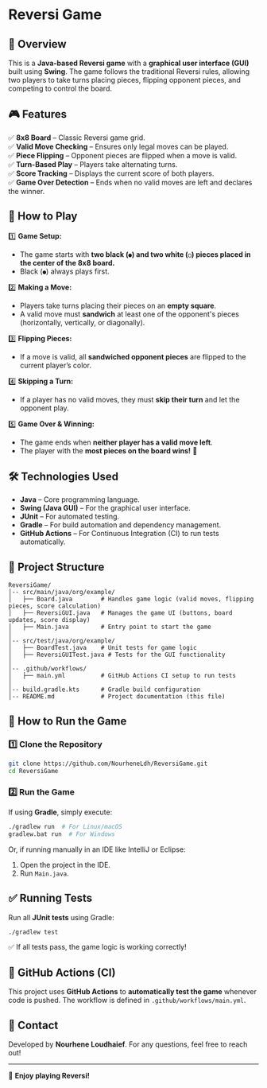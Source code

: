# Reversi Game

## 📌 Overview
This is a **Java-based Reversi game** with a **graphical user interface (GUI)** built using **Swing**. The game follows the traditional Reversi rules, allowing two players 
to take turns placing pieces, flipping opponent pieces, and competing to control the board.

## 🎮 Features
✅ **8x8 Board** – Classic Reversi game grid.  
✅ **Valid Move Checking** – Ensures only legal moves can be played.  
✅ **Piece Flipping** – Opponent pieces are flipped when a move is valid.  
✅ **Turn-Based Play** – Players take alternating turns.  
✅ **Score Tracking** – Displays the current score of both players.  
✅ **Game Over Detection** – Ends when no valid moves are left and declares the winner.  

## 🎲 How to Play
1️⃣ **Game Setup:**  
   - The game starts with **two black (`●`) and two white (`○`) pieces placed in the center of the 8x8 board.**  
   - Black (`●`) always plays first.  

2️⃣ **Making a Move:**  
   - Players take turns placing their pieces on an **empty square**.  
   - A valid move must **sandwich** at least one of the opponent's pieces (horizontally, vertically, or diagonally).  

3️⃣ **Flipping Pieces:**  
   - If a move is valid, all **sandwiched opponent pieces** are flipped to the current player’s color.  

4️⃣ **Skipping a Turn:**  
   - If a player has no valid moves, they must **skip their turn** and let the opponent play.  

5️⃣ **Game Over & Winning:**  
   - The game ends when **neither player has a valid move left**.  
   - The player with the **most pieces on the board wins!** 🎉  

## 🛠️ Technologies Used
- **Java** – Core programming language.
- **Swing (Java GUI)** – For the graphical user interface.
- **JUnit** – For automated testing.
- **Gradle** – For build automation and dependency management.
- **GitHub Actions** – For Continuous Integration (CI) to run tests automatically.

## 📂 Project Structure
```
ReversiGame/
│-- src/main/java/org/example/
│   ├── Board.java        # Handles game logic (valid moves, flipping pieces, score calculation)
│   ├── ReversiGUI.java   # Manages the game UI (buttons, board updates, score display)
│   ├── Main.java         # Entry point to start the game
│
│-- src/test/java/org/example/
│   ├── BoardTest.java    # Unit tests for game logic
│   ├── ReversiGUITest.java # Tests for the GUI functionality
│
│-- .github/workflows/
│   ├── main.yml          # GitHub Actions CI setup to run tests
│
│-- build.gradle.kts      # Gradle build configuration
│-- README.md             # Project documentation (this file)
```

## 🚀 How to Run the Game
### 1️⃣ **Clone the Repository**
```sh
git clone https://github.com/NourheneLdh/ReversiGame.git
cd ReversiGame
```

### 2️⃣ **Run the Game**
If using **Gradle**, simply execute:
```sh
./gradlew run  # For Linux/macOS
gradlew.bat run  # For Windows
```
Or, if running manually in an IDE like IntelliJ or Eclipse:
1. Open the project in the IDE.
2. Run `Main.java`.

## ✅ Running Tests
Run all **JUnit tests** using Gradle:
```sh
./gradlew test
```
✅ If all tests pass, the game logic is working correctly!

## 🔄 GitHub Actions (CI)
This project uses **GitHub Actions** to **automatically test the game** whenever code is pushed. The workflow is defined in `.github/workflows/main.yml`.

## 📧 Contact
Developed by **Nourhene Loudhaief**. For any questions, feel free to reach out!

---
🚀 **Enjoy playing Reversi!**
